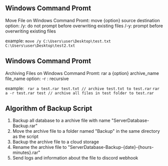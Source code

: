 ## Windows Command Promt

Move File on Windows Command Promt:
move {option} source destination
option:
/y: do not prompt before overwriting existing files
/-y: prompt before overwriting existing files

example: `move /y C:\Users\user\Desktop\test.txt C:\Users\user\Desktop\test2.txt`

## Windows Command Promt

Archiving Files on Windows Command Promt:
rar a {option} archive_name file_name
option:
-r : recursive

example: ` rar a test.rar test.txt // archive test.txt to test.rar`
`rar a -r test.rar test // archive all files in test folder to test.rar`

## Algorithm of Backup Script

1. Backup all database to a archive file with name "ServerDatabase-Backup.rar"
2. Move the archive file to a folder named "Backup" in the same directory as the script
3. Backup the archive file to a cloud storage
4. Rename the archive file to "ServerDatabase-Backup-{date}-{hours-minutes}.rar"
5. Send logs and information about the file to discord webhook